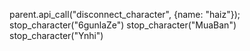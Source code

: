 parent.api_call("disconnect_character", {name: "haiz"});
stop_character("6gunlaZe")
stop_character("MuaBan")
stop_character("Ynhi")
